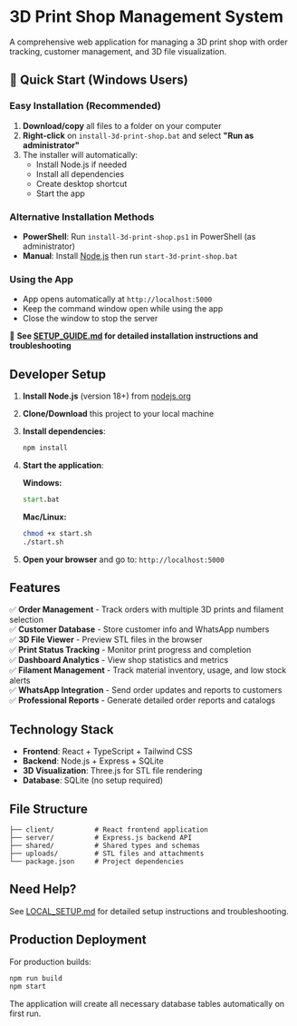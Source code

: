 # 3D Print Shop Management System

A comprehensive web application for managing a 3D print shop with order tracking, customer management, and 3D file visualization.

## 🚀 Quick Start (Windows Users)

### Easy Installation (Recommended)
1. **Download/copy** all files to a folder on your computer
2. **Right-click** on `install-3d-print-shop.bat` and select **"Run as administrator"**
3. The installer will automatically:
   - Install Node.js if needed
   - Install all dependencies
   - Create desktop shortcut
   - Start the app

### Alternative Installation Methods
- **PowerShell**: Run `install-3d-print-shop.ps1` in PowerShell (as administrator)
- **Manual**: Install [Node.js](https://nodejs.org) then run `start-3d-print-shop.bat`

### Using the App
- App opens automatically at `http://localhost:5000`
- Keep the command window open while using the app
- Close the window to stop the server

📖 **See [SETUP_GUIDE.md](SETUP_GUIDE.md) for detailed installation instructions and troubleshooting**

## Developer Setup

1. **Install Node.js** (version 18+) from [nodejs.org](https://nodejs.org/)

2. **Clone/Download** this project to your local machine

3. **Install dependencies**:
   ```bash
   npm install
   ```

4. **Start the application**:
   
   **Windows:**
   ```cmd
   start.bat
   ```
   
   **Mac/Linux:**
   ```bash
   chmod +x start.sh
   ./start.sh
   ```

5. **Open your browser** and go to: `http://localhost:5000`

## Features

✅ **Order Management** - Track orders with multiple 3D prints and filament selection  
✅ **Customer Database** - Store customer info and WhatsApp numbers  
✅ **3D File Viewer** - Preview STL files in the browser  
✅ **Print Status Tracking** - Monitor print progress and completion  
✅ **Dashboard Analytics** - View shop statistics and metrics  
✅ **Filament Management** - Track material inventory, usage, and low stock alerts  
✅ **WhatsApp Integration** - Send order updates and reports to customers  
✅ **Professional Reports** - Generate detailed order reports and catalogs  

## Technology Stack

- **Frontend**: React + TypeScript + Tailwind CSS
- **Backend**: Node.js + Express + SQLite
- **3D Visualization**: Three.js for STL file rendering
- **Database**: SQLite (no setup required)

## File Structure

```
├── client/          # React frontend application
├── server/          # Express.js backend API
├── shared/          # Shared types and schemas
├── uploads/         # STL files and attachments
└── package.json     # Project dependencies
```

## Need Help?

See [LOCAL_SETUP.md](LOCAL_SETUP.md) for detailed setup instructions and troubleshooting.

## Production Deployment

For production builds:
```bash
npm run build
npm start
```

The application will create all necessary database tables automatically on first run.